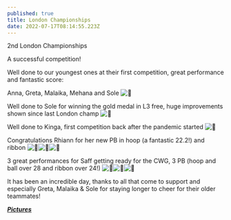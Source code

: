 ```yaml
---
published: true
title: London Championships
date: 2022-07-17T08:14:55.223Z
---
```

2nd London Championships

A successful competition!

Well done to our youngest ones at their first competition, great performance and fantastic score:

Anna, Greta, Malaika, Mehana and Sole ![🥇](https://static.xx.fbcdn.net/images/emoji.php/v9/t33/2/16/1f947.png)

Well [](<>)done to Sole for winning the gold medal in L3 free, huge improvements shown since last London champ ![🥇](https://static.xx.fbcdn.net/images/emoji.php/v9/t33/2/16/1f947.png)

Well done to Kinga, first competition back after the pandemic started ![🥇](https://static.xx.fbcdn.net/images/emoji.php/v9/t33/2/16/1f947.png)

Congratulations Rhiann for her new PB in hoop (a fantastic 22.2!) and ribbon ![🥇](https://static.xx.fbcdn.net/images/emoji.php/v9/t33/2/16/1f947.png)![🥇](https://static.xx.fbcdn.net/images/emoji.php/v9/t33/2/16/1f947.png)![🥇](https://static.xx.fbcdn.net/images/emoji.php/v9/t33/2/16/1f947.png)

3 great performances for Saff getting ready for the CWG, 3 PB (hoop and ball over 28 and ribbon over 24!) ![🥇](https://static.xx.fbcdn.net/images/emoji.php/v9/t33/2/16/1f947.png)![🥇](https://static.xx.fbcdn.net/images/emoji.php/v9/t33/2/16/1f947.png)![🥇](https://static.xx.fbcdn.net/images/emoji.php/v9/t33/2/16/1f947.png)

It has been an incredible day, thanks to all that come to support and especially Greta, Malaika & Sole for staying longer to cheer for their older teammates!



***[P﻿ictures](https://www.facebook.com/photo/?fbid=477307770937816&set=pcb.477307910937802)***